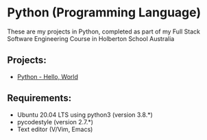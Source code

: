# Python (Programming Language)
These are my projects in Python, completed as part of my Full Stack Software Engineering Course in Holberton School Australia

## Projects:
* [Python - Hello, World](python-hello_world/)

## Requirements:
* Ubuntu 20.04 LTS using python3 (version 3.8.*)
* pycodestyle (version 2.7.*)
* Text editor (V/Vim, Emacs)
